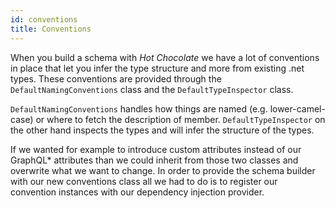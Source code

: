 ```yaml
---
id: conventions
title: Conventions
---
```


When you build a schema with _Hot Chocolate_ we have a lot of conventions in place that let you infer the type structure and more from existing .net types. These conventions are provided through the `DefaultNamingConventions` class and the `DefaultTypeInspector` class.

`DefaultNamingConventions` handles how things are named (e.g. lower-camel-case) or where to fetch the description of member.
`DefaultTypeInspector` on the other hand inspects the types and will infer the structure of the types.

If we wanted for example to introduce custom attributes instead of our GraphQL* attributes than we could inherit from those two classes and overwrite what we want to change. In order to provide the schema builder with our new conventions class all we had to do is to register our convention instances with our dependency injection provider.